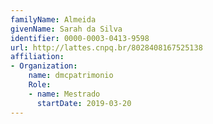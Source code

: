 ```yaml
---
familyName: Almeida
givenName: Sarah da Silva
identifier: 0000-0003-0413-9598
url: http://lattes.cnpq.br/8028408167525138
affiliation:
- Organization:
    name: dmcpatrimonio
    Role:
    - name: Mestrado
      startDate: 2019-03-20
---
```

